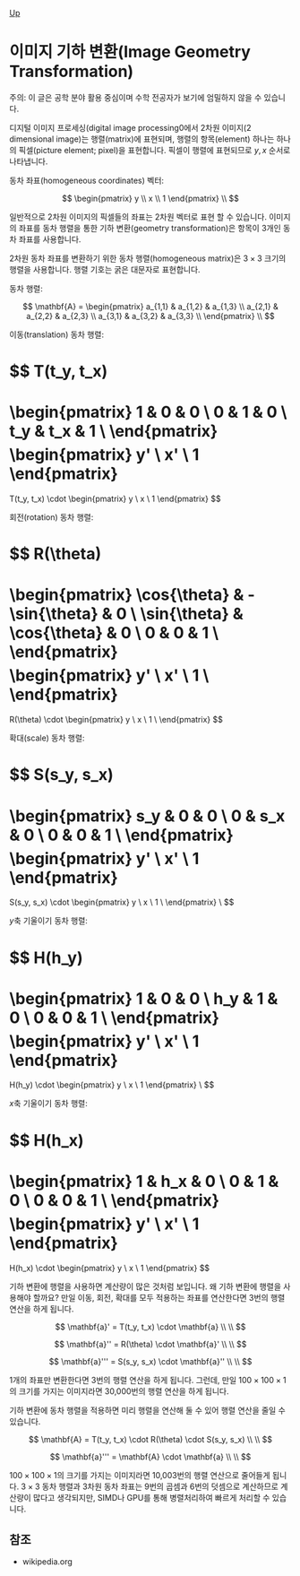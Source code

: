 [Up](index.md)

# 이미지 기하 변환(Image Geometry Transformation)

주의: 이 글은 공학 분야 활용 중심이며 수학 전공자가 보기에 엄밀하지 않을 수 있습니다.

디지털 이미지 프로세싱(digital image processing0에서 2차원 이미지(2 dimensional image)는 행렬(matrix)에 표현되며, 행렬의 항목(element) 하나는 하나의 픽셀(picture element; pixel)을 표현합니다. 픽셀이 행렬에 표현되므로 $y, x$ 순서로 나타냅니다.

동차 좌표(homogeneous coordinates) 벡터:

$$
\begin{pmatrix}
y \\
x \\
1
\end{pmatrix}
\\
$$

일반적으로 2차원 이미지의 픽셀들의 좌표는 2차원 벡터로 표현 할 수 있습니다. 이미지의 좌표를 동차 행렬을 통한 기하 변환(geometry transformation)은 항목이 3개인 동차 좌표를 사용합니다.

2차원 동차 좌표를 변환하기 위한 동차 행렬(homogeneous matrix)은 $3 \times 3$ 크기의 행렬을 사용합니다. 행렬 기호는 굵은 대문자로 표현합니다.

동차 행렬:

$$
\mathbf{A} = \begin{pmatrix} 
a_{1,1} & a_{1,2} & a_{1,3} \\
a_{2,1} & a_{2,2} & a_{2,3} \\
a_{3,1} & a_{3,2} & a_{3,3} \\
\end{pmatrix}
\\
$$

이동(translation) 동차 행렬:

$$
T(t_y, t_x)
=
\begin{pmatrix} 
1 & 0 & 0 \\
0 & 1 & 0 \\
t_y & t_x & 1 \\
\end{pmatrix}
$$
$$
\begin{pmatrix}
y' \\
x' \\
1
\end{pmatrix}
=
T(t_y, t_x)
\cdot
\begin{pmatrix}
y \\
x \\
1
\end{pmatrix}
$$

회전(rotation) 동차 행렬:

$$
R(\theta)
=
\begin{pmatrix}
\cos{\theta} & -\sin{\theta} & 0 \\
\sin{\theta} & \cos{\theta} & 0 \\
0 & 0 & 1 \\
\end{pmatrix}
$$
$$
\begin{pmatrix}
y' \\
x' \\
1 \\
\end{pmatrix}
=
R(\theta)
\cdot
\begin{pmatrix}
y \\
x \\
1 \\
\end{pmatrix}
$$

확대(scale) 동차 행렬:

$$
S(s_y, s_x)
=
\begin{pmatrix} 
s_y & 0 & 0 \\
0 & s_x & 0 \\
0 & 0 & 1 \\
\end{pmatrix}
$$
$$
\begin{pmatrix}
y' \\
x' \\
1
\end{pmatrix}
=
S(s_y, s_x)
\cdot
\begin{pmatrix}
y \\
x \\
1 \\
\end{pmatrix}
\\
$$

$y$축 기울이기 동차 행렬:

$$
H(h_y)
=
\begin{pmatrix} 
1 & 0 & 0 \\
h_y & 1 & 0 \\
0 & 0 & 1 \\
\end{pmatrix}
$$
$$
\begin{pmatrix}
y' \\
x' \\
1
\end{pmatrix}
=
H(h_y)
\cdot
\begin{pmatrix}
y \\
x \\
1
\end{pmatrix}
\\
$$

$x$축 기울이기 동차 행렬:

$$
H(h_x)
=
\begin{pmatrix} 
1 & h_x & 0 \\
0 & 1 & 0 \\
0 & 0 & 1 \\
\end{pmatrix}
$$
$$
\begin{pmatrix}
y' \\
x' \\
1
\end{pmatrix}
=
H(h_x)
\cdot
\begin{pmatrix}
y \\
x \\
1
\end{pmatrix}
$$

기하 변환에 행렬을 사용하면 계산량이 많은 것처럼 보입니다. 왜 기하 변환에 행렬을 사용해야 할까요? 만일 이동, 회전, 확대를 모두 적용하는 좌표를 연산한다면 3번의 행렬 연산을 하게 됩니다.

$$
\mathbf{a}' = T(t_y, t_x) \cdot \mathbf{a} \\
\\
$$

$$
\mathbf{a}'' = R(\theta) \cdot \mathbf{a}' \\
\\
$$

$$
\mathbf{a}''' = S(s_y, s_x) \cdot \mathbf{a}'' \\
\\
$$

1개의 좌표만 변환한다면 3번의 행렬 연산을 하게 됩니다. 그런데, 만일 $100\times100 \times 1$의 크기를 가지는 이미지라면 30,000번의 행렬 연산을 하게 됩니다.

기하 변환에 동차 행렬을 적용하면 미리 행렬을 연산해 둘 수 있어 행렬 연산을 줄일 수 있습니다.

$$
\mathbf{A} = T(t_y, t_x) \cdot R(\theta) \cdot S(s_y, s_x) \\
\\
$$

$$
\mathbf{a}''' = \mathbf{A} \cdot \mathbf{a} \\
\\
$$

$100 \times 100 \times 1$의 크기를 가지는 이미지라면 10,003번의 행렬 연산으로 줄어들게 됩니다. $3\times3$ 동차 행렬과 3차원 동차 좌표는 9번의 곱셈과 6번의 덧셈으로 계산하므로 계산량이 많다고 생각되지만, SIMD나 GPU를 통해 병렬처리하여 빠르게 처리할 수 있습니다.

## 참조

- wikipedia.org